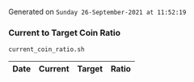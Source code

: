 Generated on `Sunday 26-September-2021 at 11:52:19`

### Current to Target Coin Ratio
`current_coin_ratio.sh`

Date|Current|Target|Ratio
---|---|---|---
